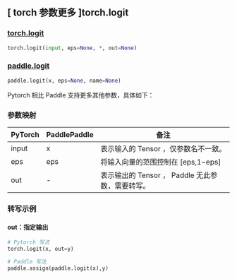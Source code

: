 ## [ torch 参数更多 ]torch.logit

### [torch.logit](https://pytorch.org/docs/stable/generated/torch.logit.html?highlight=torch+logit#torch.logit)

```python
torch.logit(input, eps=None, *, out=None)
```

### [paddle.logit](https://www.paddlepaddle.org.cn/documentation/docs/zh/api/paddle/logit_cn.html)

```python
paddle.logit(x, eps=None, name=None)
```

Pytorch 相比 Paddle 支持更多其他参数，具体如下：

### 参数映射

| PyTorch                             | PaddlePaddle | 备注                                                                    |
| ----------------------------------- | ------------ | ----------------------------------------------------------------------- |
| input     | x           | 表示输入的 Tensor ，仅参数名不一致。                         |
| eps     | eps           | 将输入向量的范围控制在 [eps,1−eps]                        |
| out           | -      | 表示输出的 Tensor ， Paddle 无此参数，需要转写。         |

### 转写示例
#### out：指定输出
```python
# Pytorch 写法
torch.logit(x, out=y)

# Paddle 写法
paddle.assign(paddle.logit(x),y)
```
